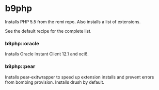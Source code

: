 # b9php

Installs PHP 5.5 from the remi repo. Also installs a list of extensions. 

See the default recipe for the complete list. 

### b9php::oracle

Installs Oracle Instant Client 12.1 and oci8. 

### b9php::pear

Installs pear-exitwrapper to speed up extension installs and prevent errors from bombing provision. Installs drush by default.